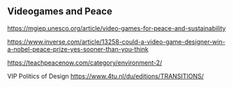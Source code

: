## Videogames and Peace

https://mgiep.unesco.org/article/video-games-for-peace-and-sustainability

https://www.inverse.com/article/13258-could-a-video-game-designer-win-a-nobel-peace-prize-yes-sooner-than-you-think

https://teachpeacenow.com/category/environment-2/


VIP Politics of Design https://www.4tu.nl/du/editions/TRANSITIONS/
